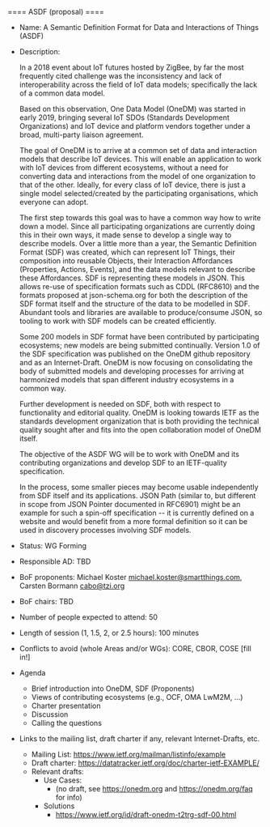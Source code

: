 ==== ASDF (proposal) ====

- Name: A Semantic Definition Format for Data and Interactions of Things (ASDF)
- Description:

  In a 2018 event about IoT futures hosted by ZigBee, by far the most
  frequently cited challenge was the inconsistency and lack of
  interoperability across the field of IoT data models; specifically
  the lack of a common data model.

  Based on this observation, One Data Model (OneDM) was started in
  early 2019, bringing several IoT SDOs (Standards Development
  Organizations) and IoT device and platform vendors together under a
  broad, multi-party liaison agreement.

  The goal of OneDM is to arrive at a common set of data and
  interaction models that describe IoT devices. This will enable an
  application to work with IoT devices from different ecosystems,
  without a need for converting data and interactions from the model
  of one organization to that of the other. Ideally, for every class
  of IoT device, there is just a single model selected/created by the
  participating organisations, which everyone can adopt.

  The first step towards this goal was to have a common way how to
  write down a model. Since all participating organizations are
  currently doing this in their own ways, it made sense to develop a
  single way to describe models.  Over a little more than a year, the
  Semantic Definition Format (SDF) was created, which can represent
  IoT Things, their composition into reusable Objects, their
  Interaction Affordances (Properties, Actions, Events), and the data
  models relevant to describe these Affordances.  SDF is representing
  these models in JSON.  This allows re-use of specification formats
  such as CDDL (RFC8610) and the formats proposed at json-schema.org
  for both the description of the SDF format itself and the structure
  of the data to be modelled in SDF.  Abundant tools and libraries are
  available to produce/consume JSON, so tooling to work with SDF
  models can be created efficiently.

  Some 200 models in SDF format have been contributed by participating
  ecosystems; new models are being submitted continually.  Version 1.0
  of the SDF specification was published on the OneDM github
  repository and as an Internet-Draft.  OneDM is now focusing on
  consolidating the body of submitted models and developing processes
  for arriving at harmonized models that span different industry
  ecosystems in a common way.

  Further development is needed on SDF, both with respect to
  functionality and editorial quality.  OneDM is looking towards IETF
  as the standards development organization that is both providing the
  technical quality sought after and fits into the open collaboration
  model of OneDM itself.

  The objective of the ASDF WG will be to work with OneDM and its
  contributing organizations and develop SDF to an IETF-quality
  specification.

  In the process, some smaller pieces may become usable independently
  from SDF itself and its applications.  JSON Path (similar to, but
  different in scope from JSON Pointer documented in RFC6901) might be
  an example for such a spin-off specification -- it is currently
  defined on a website and would benefit from a more formal definition
  so it can be used in discovery processes involving SDF models.

- Status: WG Forming
- Responsible AD: TBD
- BoF proponents: Michael Koster <michael.koster@smartthings.com>, Carsten Bormann <cabo@tzi.org>
- BoF chairs: TBD
- Number of people expected to attend: 50
- Length of session (1, 1.5, 2, or 2.5 hours): 100 minutes
- Conflicts to avoid (whole Areas and/or WGs): CORE, CBOR, COSE [fill in!]

- Agenda
   - Brief introduction into OneDM, SDF (Proponents)
   - Views of contributing ecosystems (e.g., OCF, OMA LwM2M, ...)
   - Charter presentation
   - Discussion
   - Calling the questions
- Links to the mailing list, draft charter if any, relevant Internet-Drafts, etc.
   - Mailing List: https://www.ietf.org/mailman/listinfo/example
   - Draft charter: https://datatracker.ietf.org/doc/charter-ietf-EXAMPLE/
   - Relevant drafts:
      - Use Cases:
         - (no draft, see https://onedm.org and https://onedm.org/faq for info)
      - Solutions
         - https://www.ietf.org/id/draft-onedm-t2trg-sdf-00.html
